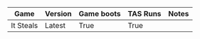 Game | Version | Game boots | TAS Runs | Notes
---  | ---     | ---        | ---      | ---
It Steals | Latest | True | True